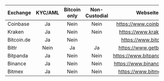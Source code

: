 | Exchange       | KYC/AML| Bitcoin only  | Non-Custodial | Webseite                     | Info    |  
| :------------- | :-----:|:-------------:|:-------------:| :--------------------------: | ------- | 
| Coinbase       |   Ja   |      Nein     |      Nein     | https://www.coinbase.com     |   | 
| Kraken         |   Ja   |      Nein     |      Nein     | https://www.kraken.com       |   |     
| Bitcoin.de     |   Ja   |      Nein     |               | https://www.bitcoin.de       |   |  
| Bittr          |   Nein |       Ja      |       Ja      | https://www.getbittr.com     |   |    
| Bitpanda       |   Ja   |      Nein     |      Nein     | https://www.bitpanda.com/de  |   |     
| Binance        |   Ja   |      Nein     |      Nein     | https://www.binance.com/de   |   | 
| Bitmex         |   Ja   |      Nein     |      Nein     | https://www.bitmex.com/      |   | 

